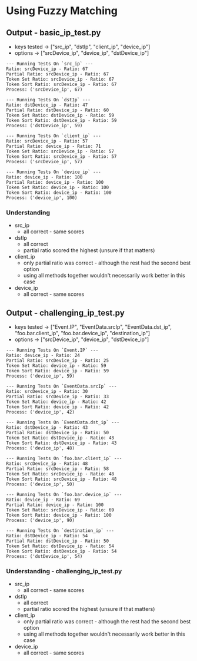 # Using Fuzzy Matching

## Output - basic_ip_test.py

* keys tested -> ["src_ip", "dstIp", "client_ip", "device_ip"]
* options -> ["srcDevice_ip", "device_ip", "dstDevice_ip"]

```
--- Running Tests On `src_ip` ---
Ratio: srcDevice_ip - Ratio: 67
Partial Ratio: srcDevice_ip - Ratio: 67
Token Set Ratio: srcDevice_ip - Ratio: 67
Token Sort Ratio: srcDevice_ip - Ratio: 67
Process: ('srcDevice_ip', 67)

--- Running Tests On `dstIp` ---
Ratio: dstDevice_ip - Ratio: 47
Partial Ratio: dstDevice_ip - Ratio: 60
Token Set Ratio: dstDevice_ip - Ratio: 59
Token Sort Ratio: dstDevice_ip - Ratio: 59
Process: ('dstDevice_ip', 59)

--- Running Tests On `client_ip` ---
Ratio: srcDevice_ip - Ratio: 57
Partial Ratio: device_ip - Ratio: 71
Token Set Ratio: srcDevice_ip - Ratio: 57
Token Sort Ratio: srcDevice_ip - Ratio: 57
Process: ('srcDevice_ip', 57)

--- Running Tests On `device_ip` ---
Ratio: device_ip - Ratio: 100
Partial Ratio: device_ip - Ratio: 100
Token Set Ratio: device_ip - Ratio: 100
Token Sort Ratio: device_ip - Ratio: 100
Process: ('device_ip', 100)
```

### Understanding
* src_ip 
    - all correct - same scores
* dstIp 
    - all correct 
    - partial ratio scored the highest (unsure if that matters)
* client_ip 
    - only partial ratio was correct - although the rest had the second best option 
    - using all methods together wouldn't necessarily work better in this case 
* device_ip 
    - all correct - same scores

## Output - challenging_ip_test.py

* keys tested -> ["Event.IP", "EventData.srcIp", "EventData.dst_ip", "foo.bar.client_ip", "foo.bar.device_ip", "destination_ip"]
* options -> ["srcDevice_ip", "device_ip", "dstDevice_ip"]

```
--- Running Tests On `Event.IP` ---
Ratio: device_ip - Ratio: 24
Partial Ratio: srcDevice_ip - Ratio: 25
Token Set Ratio: device_ip - Ratio: 59
Token Sort Ratio: device_ip - Ratio: 59
Process: ('device_ip', 59)

--- Running Tests On `EventData.srcIp` ---
Ratio: srcDevice_ip - Ratio: 30
Partial Ratio: srcDevice_ip - Ratio: 33
Token Set Ratio: device_ip - Ratio: 42
Token Sort Ratio: device_ip - Ratio: 42
Process: ('device_ip', 42)

--- Running Tests On `EventData.dst_ip` ---
Ratio: dstDevice_ip - Ratio: 43
Partial Ratio: dstDevice_ip - Ratio: 50
Token Set Ratio: dstDevice_ip - Ratio: 43
Token Sort Ratio: dstDevice_ip - Ratio: 43
Process: ('device_ip', 48)

--- Running Tests On `foo.bar.client_ip` ---
Ratio: srcDevice_ip - Ratio: 48
Partial Ratio: srcDevice_ip - Ratio: 58
Token Set Ratio: srcDevice_ip - Ratio: 48
Token Sort Ratio: srcDevice_ip - Ratio: 48
Process: ('device_ip', 50)

--- Running Tests On `foo.bar.device_ip` ---
Ratio: device_ip - Ratio: 69
Partial Ratio: device_ip - Ratio: 100
Token Set Ratio: srcDevice_ip - Ratio: 69
Token Sort Ratio: device_ip - Ratio: 100
Process: ('device_ip', 90)

--- Running Tests On `destination_ip` ---
Ratio: dstDevice_ip - Ratio: 54
Partial Ratio: dstDevice_ip - Ratio: 50
Token Set Ratio: dstDevice_ip - Ratio: 54
Token Sort Ratio: dstDevice_ip - Ratio: 54
Process: ('dstDevice_ip', 54)
```

### Understanding - challenging_ip_test.py

* src_ip 
    - all correct - same scores
* dstIp 
    - all correct 
    - partial ratio scored the highest (unsure if that matters)
* client_ip 
    - only partial ratio was correct - although the rest had the second best option 
    - using all methods together wouldn't necessarily work better in this case 
* device_ip 
    - all correct - same scores

